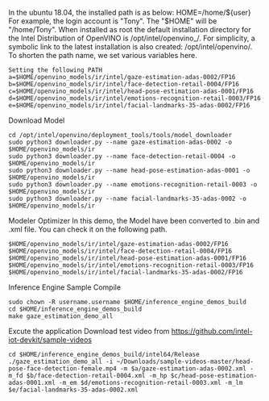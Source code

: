 In the ubuntu 18.04, the installed path is as below: HOME=/home/${user} For example, the login account is "Tony". The "$HOME" will be "/home/Tony". When installed as root the default installation directory for the Intel Distribution of OpenVINO is /opt/intel/openvino_/. For simplicity, a symbolic link to the latest installation is also created: /opt/intel/openvino/. To shorten the path name, we set various variables here.
```
Setting the following PATH
a=$HOME/openvino_models/ir/intel/gaze-estimation-adas-0002/FP16
b=$HOME/openvino_models/ir/intel/face-detection-retail-0004/FP16
c=$HOME/openvino_models/ir/intel/head-pose-estimation-adas-0001/FP16
d=$HOME/openvino_models/ir/intel/emotions-recognition-retail-0003/FP16
e=$HOME/openvino_models/ir/intel/facial-landmarks-35-adas-0002/FP16
```
Download Model
```
cd /opt/intel/openvino/deployment_tools/tools/model_downloader
sudo python3 downloader.py --name gaze-estimation-adas-0002 -o $HOME/openvino_models/ir
sudo python3 downloader.py --name face-detection-retail-0004 -o $HOME/openvino_models/ir
sudo python3 downloader.py --name head-pose-estimation-adas-0001 -o $HOME/openvino_models/ir
sudo python3 downloader.py --name emotions-recognition-retail-0003 -o $HOME/openvino_models/ir
sudo python3 downloader.py --name facial-landmarks-35-adas-0002 -o $HOME/openvino_models/ir
```
Modeler Optimizer
In this demo, the Model have been converted to .bin and .xml file. You can check it on the following path.
```
$HOME/openvino_models/ir/intel/gaze-estimation-adas-0002/FP16
$HOME/openvino_models/ir/intel/face-detection-retail-0004/FP16
$HOME/openvino_models/ir/intel/head-pose-estimation-adas-0001/FP16
$HOME/openvino_models/ir/intel/emotions-recognition-retail-0003/FP16
$HOME/openvino_models/ir/intel/facial-landmarks-35-adas-0002/FP16
```

Inference Engine Sample Compile
```
sudo chown -R username.username $HOME/inference_engine_demos_build
cd $HOME/inference_engine_demos_build
make gaze_estimation_demo_all
```
Excute the application
Download test video from https://github.com/intel-iot-devkit/sample-videos
```
cd $HOME/inference_engine_demos_build/intel64/Release
./gaze_estimation_demo_all -i ~/Downloads/sample-videos-master/head-pose-face-detection-female.mp4 -m $a/gaze-estimation-adas-0002.xml -m_fd $b/face-detection-retail-0004.xml -m_hp $c/head-pose-estimation-adas-0001.xml -m_em $d/emotions-recognition-retail-0003.xml -m_lm $e/facial-landmarks-35-adas-0002.xml
```

